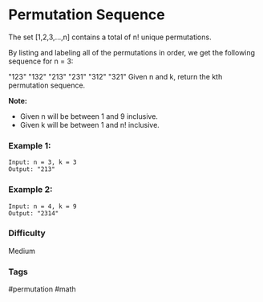 # Permutation Sequence

The set [1,2,3,...,n] contains a total of n! unique permutations.

By listing and labeling all of the permutations in order, we get the following sequence for n = 3:

"123"
"132"
"213"
"231"
"312"
"321"
Given n and k, return the kth permutation sequence.

**Note:**

- Given n will be between 1 and 9 inclusive.
- Given k will be between 1 and n! inclusive.

### Example 1:

```
Input: n = 3, k = 3
Output: "213"
```

### Example 2:

```
Input: n = 4, k = 9
Output: "2314"
```

### Difficulty

Medium

### Tags

#permutation #math
